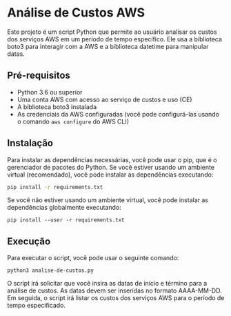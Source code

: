 # Análise de Custos AWS

Este projeto é um script Python que permite ao usuário analisar os custos dos serviços AWS em um período de tempo específico. Ele usa a biblioteca boto3 para interagir com a AWS e a biblioteca datetime para manipular datas.

## Pré-requisitos

- Python 3.6 ou superior
- Uma conta AWS com acesso ao serviço de custos e uso (CE)
- A biblioteca boto3 instalada
- As credenciais da AWS configuradas (você pode configurá-las usando o comando `aws configure` do AWS CLI)

## Instalação

Para instalar as dependências necessárias, você pode usar o pip, que é o gerenciador de pacotes do Python. Se você estiver usando um ambiente virtual (recomendado), você pode instalar as dependências executando:

```bash
pip install -r requirements.txt
```

Se você não estiver usando um ambiente virtual, você pode instalar as dependências globalmente executando:

```
pip install --user -r requirements.txt
```

## Execução

Para executar o script, você pode usar o seguinte comando:

```
python3 analise-de-custos.py
```

O script irá solicitar que você insira as datas de início e término para a análise de custos. As datas devem ser inseridas no formato AAAA-MM-DD. Em seguida, o script irá listar os custos dos serviços AWS para o período de tempo especificado.
